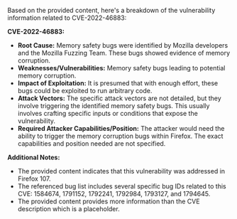 Based on the provided content, here's a breakdown of the vulnerability information related to CVE-2022-46883:

**CVE-2022-46883:**

*   **Root Cause:** Memory safety bugs were identified by Mozilla developers and the Mozilla Fuzzing Team. These bugs showed evidence of memory corruption.
*   **Weaknesses/Vulnerabilities:** Memory safety bugs leading to potential memory corruption.
*  **Impact of Exploitation:** It is presumed that with enough effort, these bugs could be exploited to run arbitrary code.
*   **Attack Vectors:** The specific attack vectors are not detailed, but they involve triggering the identified memory safety bugs. This usually involves crafting specific inputs or conditions that expose the vulnerability.
*   **Required Attacker Capabilities/Position:** The attacker would need the ability to trigger the memory corruption bugs within Firefox. The exact capabilities and position needed are not specified.

**Additional Notes:**
*   The provided content indicates that this vulnerability was addressed in Firefox 107.
*   The referenced bug list includes several specific bug IDs related to this CVE: 1584674, 1791152, 1792241, 1792984, 1793127, and 1794645.
* The provided content provides more information than the CVE description which is a placeholder.